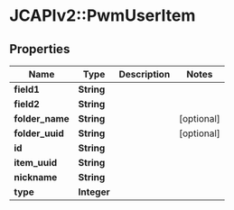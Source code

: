# JCAPIv2::PwmUserItem

## Properties
Name | Type | Description | Notes
------------ | ------------- | ------------- | -------------
**field1** | **String** |  | 
**field2** | **String** |  | 
**folder_name** | **String** |  | [optional] 
**folder_uuid** | **String** |  | [optional] 
**id** | **String** |  | 
**item_uuid** | **String** |  | 
**nickname** | **String** |  | 
**type** | **Integer** |  | 

